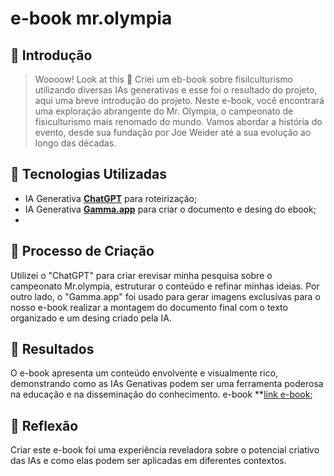 # e-book mr.olympia

## 🚀 Introdução

> Woooow! Look at this 👀
Criei um eb-book sobre fisilculturismo utilizando diversas IAs generativas e esse foi o resultado do projeto, aqui uma breve introdução do projeto.
Neste e-book, você encontrará uma exploração abrangente do Mr. Olympia, o campeonato de fisiculturismo mais renomado do mundo. Vamos abordar a história do evento, desde sua fundação por Joe Weider até a sua evolução ao longo das décadas.


## 🤖 Tecnologias Utilizadas
- IA Generativa **[ChatGPT](https://chat.openai.com)** para roteirização;
- IA Generativa **[Gamma.app](https://gamma.app/)** para criar o documento e desing do ebook;
- 

## 🧐 Processo de Criação
Utilizei o "ChatGPT" para criar erevisar minha pesquisa sobre o campeonato Mr.olympia, estruturar o conteúdo e refinar minhas ideias. Por outro lado, o "Gamma.app" foi usado para gerar imagens exclusivas para o nosso e-book realizar a montagem do documento final com o texto organizado e um desing criado pela IA.

## 🚀 Resultados
O e-book apresenta um conteúdo envolvente e visualmente rico, demonstrando como as IAs Genativas podem ser uma ferramenta poderosa na educação e na disseminação do conhecimento.
e-book **[link e-book](https://gamma.app/docs/O-Campeonato-Mr-Olympia-Um-Icone-do-Fisiculturismo-c6ae905dlh8tbrd);


## 💭 Reflexão
Criar este e-book foi uma experiência reveladora sobre o potencial criativo das IAs e como elas podem ser aplicadas em diferentes contextos.
